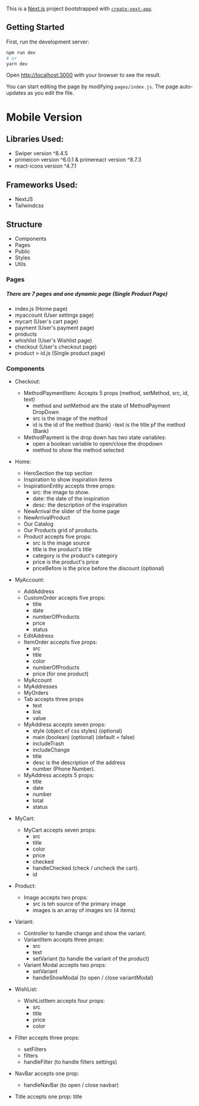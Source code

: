 This is a [Next.js](https://nextjs.org/) project bootstrapped with [`create-next-app`](https://github.com/vercel/next.js/tree/canary/packages/create-next-app).

## Getting Started

First, run the development server:

```bash
npm run dev
# or
yarn dev
```

Open [http://localhost:3000](http://localhost:3000) with your browser to see the result.

You can start editing the page by modifying `pages/index.js`. The page auto-updates as you edit the file.

# Mobile Version

## Libraries Used:

- Swiper version ^8.4.5
- primeicon version ^6.0.1 & primereact version ^8.7.3 
- react-icons version ^4.7.1

## Frameworks Used:

- NextJS
- Tailwindcss

## Structure

- Components
- Pages
- Public
- Styles
- Utils


### Pages
##### There are 7 pages and one dynamic page (Single Product Page)
  - index.js (Home page)
  - myaccount (User settings page)
  - mycart (User's cart page)
  - payment (User's payment page)
  - products
  - whishlist (User's Wishlist page)
  - checkout (User's checkout page)
  - product > id.js (Single product page)


### Components

- Checkout:
  - MethodPaymentItem: Accepts 5 props (method, setMethod, src, id, text)
    - method and setMethod are the state of MethodPayment DropDown
    - src is the image of the method
    - id is the id of the method (bank)
    -text is the title pf the method (Bank) 
  - MethodPayment is the drop down has two state variables:
    - open a boolean variable to open/close the dropdown
    - method to show the method selected

- Home:
  - HeroSection the top section
  - Inspiration to show inspiration items
  - InspirationEntity accepts three props: 
    - src: the image to show.
    - date: the date of the inspiration
    - desc: the description of the inspiration 
  - NewArrival the slider of the home page
  - NewArrivalProduct
  - Our Catalog
  - Our Products grid of products.
  - Product accepts five props:
    - src is the image source
    - title is the product's title
    - category is the product's category
    - price is the product's price
    - priceBefore is the price before the discount (optional)

- MyAccount:
  - AddAddress
  - CustomOrder accepts five props:
    - title
    - date
    - numberOfProducts
    - price
    - status
  - EditAddress
  - ItemOrder accepts five props:
    - src
    - title
    - color
    - numberOfProducts
    - price (for one product)
  - MyAccount
  - MyAddresses
  - MyOrders
  - Tab accepts three props
    - text
    - link
    - value
  - MyAddress accepts seven props:
    - style (object of css styles) (optional)
    - main (boolean) (optional) (default = false)
    - includeTrash
    - includeChange
    - title
    - desc is the description of the address
    - number (Phone Number).
  - MyAddress accepts 5 props:
    - title
    - date
    - number
    - total
    - status
- MyCart:
  - MyCart accepts seven props:
    - src
    - title
    - color
    - price
    - checked
    - handleChecked (check / uncheck the cart).
    - id
- Product:
  - Image accepts two props:
    - src is teh source of the primary image
    - images is an array of images src (4 items)
- Variant:
  - Controller to handle change and show the variant.
  - VariantItem accepts three props:
    - src
    - text
    - setVariant (to handle the variant of the product)
  - Variant Modal accepts two props:
    - setVariant   
    - handleShowModal (to open / close variantModal)
- WishList:
  - WishListItem accepts four props:
    - src
    - title
    - price
    - color
- Filter accepts three props:
  - setFilters
  - filters
  - handleFilter (to handle filters settings)

- NavBar accepts one prop:
  - handleNavBar (to open / close navbar)

- Title accepts one prop: title





